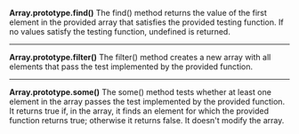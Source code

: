 <!-- JS method -->

**Array.prototype.find()**
The find() method returns the value of the first element in the provided array that satisfies the provided testing function. If no values satisfy the testing function, undefined is returned.

---

**Array.prototype.filter()**
The filter() method creates a new array with all elements that pass the test implemented by the provided function.

---

**Array.prototype.some()**
The some() method tests whether at least one element in the array passes the test implemented by the provided function. 
It returns true if, in the array, it finds an element for which the provided function returns true; otherwise it returns false. It doesn't modify the array.
